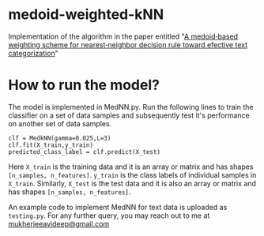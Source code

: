 # medoid-weighted-kNN
Implementation of the algorithm in the paper entitled "[A medoid‑based weighting scheme for nearest‑neighbor decision rule
toward efective text categorization](https://link.springer.com/content/pdf/10.1007/s42452-020-2738-8.pdf)"

# How to run the model?

The model is implemented in MedNN.py. Run the following lines to train the classifier on a set of data samples and subsequently test it's performance on another set of data samples. 

```
clf = MedkNN(gamma=0.025,L=3)
clf.fit(X_train,y_train)
predicted_class_label = clf.predict(X_test)
```

Here `X_train` is the training data and it is an array or matrix and has shapes `[n_samples, n_features]`. `y_train` is the class labels of individual samples in `X_train`. Similarly, `X_test` is the test data and it is also an array or matrix and has shapes `[n_samples, n_features]`. 

An example code to implement MedNN for text data is uploaded as `testing.py`. For any further query, you may reach out to me at mukherjeeavideep@gmail.com

